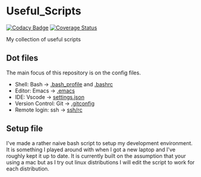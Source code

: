 # Useful_Scripts

[![Codacy Badge](https://api.codacy.com/project/badge/Grade/cefd4d0b30d64b62803280aeb84745f4)](https://www.codacy.com/manual/pat.lafontaine19/UsefulScripts?utm_source=github.com&amp;utm_medium=referral&amp;utm_content=Pat-Lafon/UsefulScripts&amp;utm_campaign=Badge_Grade) [![Coverage Status](https://coveralls.io/repos/github/Pat-Lafon/UsefulScripts/badge.svg?branch=master)](https://coveralls.io/github/Pat-Lafon/UsefulScripts?branch=master)

My collection of useful scripts

## Dot files

The main focus of this repository is on the config files.

* Shell: Bash -> [.bash_profile](.bash_profile) and [.bashrc](.bashrc)
* Editor: Emacs -> [.emacs](.emacs)
* IDE: Vscode -> [settings.json](settings.json)
* Version Control: Git -> [.gitconfig](.gitconfig)
* Remote login: ssh -> [ssh/rc](ssh_rc)

## Setup file

I've made a rather naive bash script to setup my development environment. It is something I played around with when I got a new laptop and I've roughly kept it up to date. It is currently built on the assumption that your using a mac but as I try out linux distributions I will edit the script to work for each distribution.
